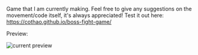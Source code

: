 Game that I am currently making. Feel free to give any suggestions on the movement/code itself, it's always appreciated!
Test it out here: https://cothao.github.io/boss-fight-game/

Preview:

![current preview](https://user-images.githubusercontent.com/114521616/224451436-555c7fd0-1e97-42cc-8f87-4b5a91421dd2.PNG)
